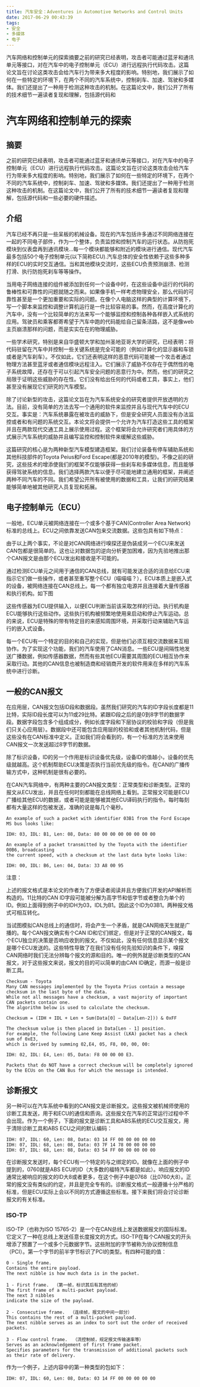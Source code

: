 ```yaml
---
title: 汽车安全：Adventures in Automotive Networks and Control Units 
date: 2017-06-29 00:43:39
tags:
- 安全
- 多媒体
- 电子
---
```

汽车网络和控制单元的探索摘要之前的研究已经表明，攻击者可能通过蓝牙和通讯单元等接口，对在汽车中的电子控制单元（ECU）进行远程执行代码攻击。这篇论文旨在讨论这类攻击会给汽车行为带来多大程度的影响。特别地，我们展示了如何在一些特定的环境下，在两个不同的汽车系统中，控制刹车、加速、驾驶和多媒体。我们还提出了一种用于检测这种攻击的机制。在这篇论文中，我们公开了所有的技术细节一遍读者复现和理解，包括源代码和
<!-- more -->
# 汽车网络和控制单元的探索
## 摘要
之前的研究已经表明，攻击者可能通过蓝牙和通讯单元等接口，对在汽车中的电子控制单元（ECU）进行远程执行代码攻击。这篇论文旨在讨论这类攻击会给汽车行为带来多大程度的影响。特别地，我们展示了如何在一些特定的环境下，在两个不同的汽车系统中，控制刹车、加速、驾驶和多媒体。我们还提出了一种用于检测这种攻击的机制。在这篇论文中，我们公开了所有的技术细节一遍读者复现和理解，包括源代码和一些必要的硬件描述。

## 介绍
汽车已经不再只是一些呆板的机械设备。现在的汽车包括许多通过不同网络连接在一起的不同电子部件，作为一个整体，负责监控和控制汽车的运行状态。从防抱死模块到仪表盘再到通讯模块…每一个模块都能够和附近的模块进行通信。现代汽车最多包括50个电子控制单元(以下简称ECU).汽车总体的安全性依赖于这些多种多样的ECU的实时交互通信。当和其他模块交流时，这些ECU负责预测崩溃、检测打滑、执行防抱死刹车等等操作。

当用电子网络连接的组件被添加到任何一个设备中时，在这些设备中运行的代码的鲁棒性和可靠性的问题就随之而来。如果像手机一样考虑物理安全，那么代码的可靠性甚至是一个更加重要和实际的问题。在像个人电脑这样的典型的计算环境下，写一个脚本来监控和调整计算机运行是一件比较容易的事。然而，在高度计算化的汽车中，没有一个比较简单的方法来写一个能够监控和控制各种各样嵌入式系统的应用。驾驶员和乘客都寄希望于汽车中跑的代码能给自己留条活路，这不是像web主页崩溃那样的问题，而是实实在在的物理威胁。

一些学术研究，特别是来自华盛顿大学和加州圣地亚哥大学的研究，已经表明：将代码驻留在汽车中并控制一些关键系统是完全可能的（例如计算化的显示器和车锁或者是汽车刹车）。不仅如此，它们还表明这样的恶意代码可能被一个攻击者通过物理方法甚至蓝牙或者通信模块远程注入。它们展示了威胁不仅存在于偶然性的电子系统故障，还存在于可以引起汽车安全问题的恶意行为中。然而，他们的研究之局限于证明这些威胁的存在性。它们没有给出任何的代码或者工具，事实上，他们甚至没有展现它们研究的汽车模型。

除了讨论新型的攻击，这篇论文旨在为汽车系统安全的研究者提供开放透明的方法。目前，没有简单的方法去写一个通用的软件来监控并且与现代汽车中的ECU交互。事实是：汽车系统暴露在被攻击的威胁下，但是安全研究人员面没有办法监控或者和有问题的系统交互。本论文将会提供一个允许为汽车打造这些工具的框架并且在两款现代交通工具上展示使用过程。这个框架将会允许研究者们用具体的方式展示汽车系统的威胁并且编写监控和控制软件来缓解这些威胁。

这篇研究的核心是为两种新型汽车模型建造框架。我们讨论装备有停车辅助系统和其他科技部件的Toyota Peius和Ford Escape(都是2010年的模型)。不像之前的研究，这些技术的增添使我们的框架不仅能够获得一些刹车和多媒体信息，而且能够获得驾驶系统的信息。我们选择两款汽车以便于尽可能地建立通用的框架，并阐述两种不同汽车的不同。我们希望公开所有被使用的数据和工具，让我们的研究结果能够简单地被其他研究人员复现和拓展。

## 电子控制单元（ECU）
一般地，ECU单元被网络连接在一个或多个基于CAN(Controller Area Network)标准的总线上。ECU之间依靠发送CAN包来交流数据。这些包具有如下特点：

由于以上两个事实，不论是对CAN网络进行嗅探还是伪装成另一个ECU来发送CAN包都是很简单的。这也让对数据包的逆向分析更加困难，因为先验地推出那个CAN报文是由那个ECU发出和接收是不可能的。

通过检测ECU单元之间用于通信的CAN总线，就有可能发送合适的消息给ECU来指示它们做一些操作，或者甚至重写整个ECU（喵喵喵？），ECU本质上是嵌入式的设备，被网络连接在CAN总线上。每一个都有独立电源并且连接着大量传感器和执行机构。如下图

这些传感器为ECU提供输入，以便ECU判断当前该采取怎样的行动。执行机构是ECU能够执行这些动作。这些执行机构被频繁地使用来启动和停止汽车运动。总的来说，ECU是特殊的带有特定目的来感知周围环境，并采取行动来辅助汽车运行的嵌入式设备。

每一个ECU有一个特定的目的和自己的实现，但是他们必须互相交流数据来互相协作。为了实现这个功能，我们的汽车使用了CAN消息。一些ECU是间隔性地发送广播数据，例如传感器数据，然而有些其他ECU需要其周围的ECU相互协作来采取行动。其他的CAN信息也被制造商和经销商开发的软件用来在多样的汽车系统中进行诊断。

## 一般的CAN报文
在应用层，CAN报文包括ID段和数据段。虽然我们研究的汽车的ID字段长度都是11比特，实际ID段长度可以为11或29比特。紧跟ID段之后的是0到8字节的数据字段。数据字段包含多个组成成分，例如长度字段和下层协议的校验和字段（但是我们只关心应用层）。数据段中还可能包含应用层的校验和或者其他机制代码，但是这些没有在CAN标准中定义。正如我们将会看到的，有一个标准的方法来使用CAN报文一次发送超过8字节的数据。

除了标识设备，ID的另一个作用是标识设备优先级，设备ID的值越小，设备的优先级就越高。这个机制帮助ECU决策是否执行当前优先级的指令。在CAN的广播传输方式中，这种机制是很有必要的。

在CAN汽车网络中，有两种主要的CAN报文类型：正常类型和诊断类型。正常的报文从ECU发出，并且在任何时刻都能在总线网络上看到。正常报文可能是ECU广播给其他ECU的数据，或者可能是能够被其他ECU译码执行的指令。每时每刻都有大量这样的包被发送，准确的说是每几个毫秒。  
~~~
An example of such a packet with identifier 03B1 from the Ford Escape MS bus looks like: 

IDH: 03, IDL: B1, Len: 08, Data: 80 00 00 00 00 00 00 00  

An example of a packet transmitted by the Toyota with the identifier 00B6, broadcasting 
the current speed, with a checksum at the last data byte looks like:

IDH: 00, IDL: B6, Len: 04, Data: 33 A8 00 95  
~~~

注意：

上述的报文格式是本论文的作者为了方便读者阅读并且方便我们开发的API解析而构造的。11比特的CAN ID字段可能被分解为高字节和低字节或者整合为单个的ID。例如上面得到例子中的IDH为03，IDL为B1。因此这个ID为03B1。两种报文格式可相互转化。

当试图模拟CAN总线上的通信时，将会产生一个矛盾，就是CAN网络天生就是广播的。每个CAN报文确实有个CAN ID和它们绑定，但是对于正常的CAN报文，每个ECU独立的决策是否响应收到的报文。不仅如此，没有任何信息显示某个报文是哪个ECU发送的。这些特性导致了在我们没有任何先验知识的条件下，嗅探CAN网络时我们无法分辨每个报文的源和目的。唯一的例外就是诊断类型的CAN报文，对于这些报文来说，报文的目的可以简单的由CAN ID确定，而源一般是诊断工具。
~~~
Checksum - Toyota 
Many CAN messages implemented by the Toyota Prius contain a message checksum in the last byte of the data.
While not all messages have a checksum, a vast majority of important CAN packets contain one. 
The algorithm below is used to calculate the checksum. 

Checksum = (IDH + IDL + Len + Sum(Data[0] – Data[Len-2])) & 0xFF 

The checksum value is then placed in Data[Len - 1] position.  
For example, the following Lane Keep Assist (LKA) packet has a check sum of 0xE3, 
which is derived by summing 02,E4, 05, F8, 00, 00, 00: 

IDH: 02, IDL: E4, Len: 05, Data: F8 00 00 00 E3. 

Packets that do NOT have a correct checksum will be completely ignored by the ECUs on the CAN Bus for which the message is intended.  
~~~

## 诊断报文
另一种可以在汽车系统中看到的CAN报文是诊断报文。这些报文被机械师使用的诊断工具发送，用于和ECU的通信和质询。这些报文在汽车的正常运行过程中不会出现。作为一个例子，下面的报文是诊断工具和ABS系统的ECU交互报文，用于清除诊断工具和ABS ECU之间的默认编码：
~~~
IDH: 07, IDL: 60, Len: 08, Data: 03 14 FF 00 00 00 00 00 
IDH: 07, IDL: 68, Len: 08, Data: 03 7F 14 78 00 00 00 00 
IDH: 07, IDL: 68, Len: 08, Data: 03 54 FF 00 00 00 00 00 
~~~

在诊断报文发送时，每个ECU有一个特定的与之绑定的ID。就像在上面的例子中提到的，0760就是ABS ECU的ID（大多数的福特汽车都是如此）。响应报文的ID通常比被响应的报文的ID大8或者更多，在这个例子中是0768（比0760大8）。正常的报文没有类似的约定，并且是完全专有的。诊断报文格式一般遵循十分严格的标准，但是ECU实际上会以不同的方式遵循这些标准。接下来我们将会讨论诊断报文的有关标准。

### ISO-TP
ISO-TP（也称为ISO 15765-2）是一个在CAN总线上发送数据报文的国际标准。它定义了一种在总线上发送任意长度报文的方式。ISO-TP在每个CAN报文的开头增添了预置了一个或多个元数据字节。这些附加的字节被称为协议控制信息（PCI）。第一个字节的前半字节标识了PCI的类型。有四种可能的值：
~~~
0 - Single frame.  
Contains the entire payload.  
The next nibble is how much data is in the packet.

1 - First frame.  （第一帧，标识其后有其他的帧）
The first frame of a multi-packet payload. 
The next 3 nibbles 
indicate the size of the payload.

2 - Consecutive frame.  （连续帧，报文的中间一部分）
This contains the rest of a multi-packet payload.  
The next nibble serves as an index to sort out the order of received packets. 

3 - Flow control frame.  （流控制帧，规定报文传输速率等）
Serves as an acknowledgement of first frame packet.  
Specifies parameters for the transmission of additional packets such as their rate of delivery.
~~~

作为一个例子，上述内容中的第一种类型的包如下：
~~~
IDH: 07, IDL: 60, Len: 08, Data: 03 14 FF 00 00 00 00 00 
~~~
